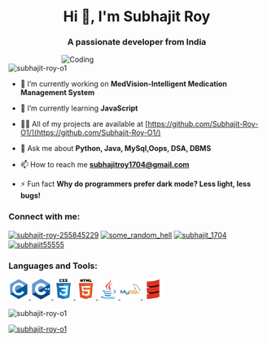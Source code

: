 
<h1 align="center">Hi 👋, I'm Subhajit Roy</h1>

<h3 align="center">A passionate developer from India</h3>
<img align="right" alt="Coding" width="400" src="https://64.media.tumblr.com/7608bbbac5010ead62e76061d5adf826/26f56857bb40500a-e7/s500x750/2c135339c41661ee9f41c95ff7ca353baacfe2bd.gif">

<p align="left"> <img src="https://komarev.com/ghpvc/?username=subhajit-roy-o1&label=Profile%20views&color=0e75b6&style=flat" alt="subhajit-roy-o1" /> </p>



- 🔭 I’m currently working on **MedVision-Intelligent Medication Management System**

- 🌱 I’m currently learning **JavaScript**

- 👨‍💻 All of my projects are available at [https://github.com/Subhajit-Roy-O1/](https://github.com/Subhajit-Roy-O1/)

- 💬 Ask me about **Python, Java, MySql,Oops, DSA, DBMS**

- 📫 How to reach me **subhajitroy1704@gmail.com**

- ⚡ Fun fact **Why do programmers prefer dark mode? Less light, less bugs!**

<h3 align="left">Connect with me:</h3>
<p align="left">
<a href="https://linkedin.com/in/subhajit-roy-255845229" target="blank"><img align="center" src="https://raw.githubusercontent.com/rahuldkjain/github-profile-readme-generator/master/src/images/icons/Social/linked-in-alt.svg" alt="subhajit-roy-255845229" height="30" width="40" /></a>
<a href="https://instagram.com/some_random_hell" target="blank"><img align="center" src="https://raw.githubusercontent.com/rahuldkjain/github-profile-readme-generator/master/src/images/icons/Social/instagram.svg" alt="some_random_hell" height="30" width="40" /></a>
<a href="https://www.hackerrank.com/subhajit_1704" target="blank"><img align="center" src="https://raw.githubusercontent.com/rahuldkjain/github-profile-readme-generator/master/src/images/icons/Social/hackerrank.svg" alt="subhajit_1704" height="30" width="40" /></a>
<a href="https://www.leetcode.com/subhajit55555" target="blank"><img align="center" src="https://raw.githubusercontent.com/rahuldkjain/github-profile-readme-generator/master/src/images/icons/Social/leet-code.svg" alt="subhajit55555" height="30" width="40" /></a>
</p>

<h3 align="left">Languages and Tools:</h3>
<p align="left"> <a href="https://www.cprogramming.com/" target="_blank" rel="noreferrer"> <img src="https://raw.githubusercontent.com/devicons/devicon/master/icons/c/c-original.svg" alt="c" width="40" height="40"/> </a> <a href="https://www.w3schools.com/cpp/" target="_blank" rel="noreferrer"> <img src="https://raw.githubusercontent.com/devicons/devicon/master/icons/cplusplus/cplusplus-original.svg" alt="cplusplus" width="40" height="40"/> </a> <a href="https://www.w3schools.com/css/" target="_blank" rel="noreferrer"> <img src="https://raw.githubusercontent.com/devicons/devicon/master/icons/css3/css3-original-wordmark.svg" alt="css3" width="40" height="40"/> </a> <a href="https://www.w3.org/html/" target="_blank" rel="noreferrer"> <img src="https://raw.githubusercontent.com/devicons/devicon/master/icons/html5/html5-original-wordmark.svg" alt="html5" width="40" height="40"/> </a> <a href="https://www.java.com" target="_blank" rel="noreferrer"> <img src="https://raw.githubusercontent.com/devicons/devicon/master/icons/java/java-original.svg" alt="java" width="40" height="40"/> </a> <a href="https://www.mysql.com/" target="_blank" rel="noreferrer"> <img src="https://raw.githubusercontent.com/devicons/devicon/master/icons/mysql/mysql-original-wordmark.svg" alt="mysql" width="40" height="40"/> </a> <a href="https://www.scala-lang.org" target="_blank" rel="noreferrer"> <img src="https://raw.githubusercontent.com/devicons/devicon/master/icons/scala/scala-original.svg" alt="scala" width="40" height="40"/> </a> </p>

<p><img align="center" src="https://github-readme-stats.vercel.app/api/top-langs?username=subhajit-roy-o1&show_icons=true&locale=en&layout=compact" alt="subhajit-roy-o1" /></p>
<p align="left"> <a href="https://github.com/ryo-ma/github-profile-trophy"><img src="https://github-profile-trophy.vercel.app/?username=subhajit-roy-o1" alt="subhajit-roy-o1" /></a> </p>
